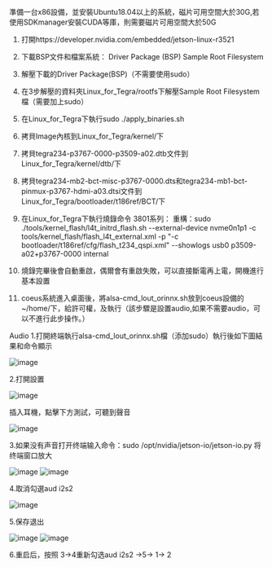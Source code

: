 準備一台x86設備，並安裝Ubuntu18.04以上的系統，磁片可用空間大於30G,若使用SDKmanager安裝CUDA等庫，則需要磁片可用空間大於50G
1.	打開https://developer.nvidia.com/embedded/jetson-linux-r3521
2.	下載BSP文件和檔案系統：
    Driver Package (BSP)
    Sample Root Filesystem

4.	解壓下載的Driver Package(BSP)（不需要使用sudo）
5.	在3步解壓的資料夾Linux_for_Tegra/rootfs下解壓Sample Root Filesystem檔（需要加上sudo）
6.	在Linux_for_Tegra下執行sudo ./apply_binaries.sh
7.	拷貝Image內核到Linux_for_Tegra/kernel/下
8.	拷貝tegra234-p3767-0000-p3509-a02.dtb文件到Linux_for_Tegra/kernel/dtb/下
9.	拷貝tegra234-mb2-bct-misc-p3767-0000.dts和tegra234-mb1-bct-pinmux-p3767-hdmi-a03.dtsi文件到Linux_for_Tegra/bootloader/t186ref/BCT/下
10.	在Linux_for_Tegra下執行燒錄命令
3801系列：
重構：sudo ./tools/kernel_flash/l4t_initrd_flash.sh --external-device nvme0n1p1 -c tools/kernel_flash/flash_l4t_external.xml -p "-c bootloader/t186ref/cfg/flash_t234_qspi.xml" --showlogs usb0 p3509-a02+p3767-0000 internal
11.	燒錄完畢後會自動重啟，偶爾會有重啟失敗，可以直接斷電再上電，開機進行基本設置
12.	coeus系統進入桌面後，將alsa-cmd_lout_orinnx.sh放到coeus設備的~/home/下，給許可權，及執行（該步驟是設置audio,如果不需要audio，可以不進行此步操作。）

Audio
1.打開終端執行alsa-cmd_lout_orinnx.sh檔（添加sudo）執行後如下圖結果和命令顯示

![image](https://github.com/mark-nexcom/3801/assets/63223264/f0df987c-995f-475b-a029-eb5ed54dfb72)

2.打開設置

![image](https://github.com/mark-nexcom/3801/assets/63223264/73f2b3d8-f96d-4497-9a72-55deeb930468)

插入耳機，點擊下方測試，可聽到聲音

![image](https://github.com/mark-nexcom/3801/assets/63223264/538be5c7-32ea-42c2-83e1-80068574a4bc)

3.如果没有声音打开终端输入命令：sudo /opt/nvidia/jetson-io/jetson-io.py
将终端窗口放大

![image](https://github.com/mark-nexcom/3801/assets/63223264/fdcc4093-c879-425b-abac-0ec8a6c33f0e)
![image](https://github.com/mark-nexcom/3801/assets/63223264/bf02db3e-4f88-4ff7-80aa-2abeb6594d7f)

4.取消勾選aud i2s2

![image](https://github.com/mark-nexcom/3801/assets/63223264/38b4077b-c831-41e2-9127-a01608027a93)

5.保存退出

![image](https://github.com/mark-nexcom/3801/assets/63223264/c9981529-23c8-4ddb-9a01-723fe3f93fa7)
![image](https://github.com/mark-nexcom/3801/assets/63223264/f87b3aec-b32d-4601-a53f-167327253696)

6.重启后，按照 3->4重新勾选aud i2s2 ->5-> 1-> 2

